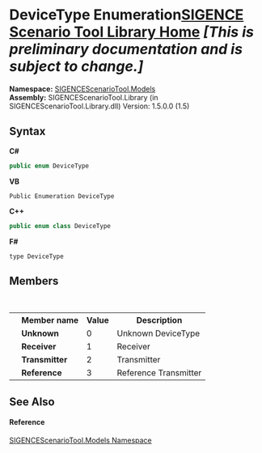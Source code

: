 # DeviceType Enumeration<a href="https://github.com/ObiWanLansi/SIGENCE-Scenario-Tool">SIGENCE Scenario Tool Library Home</a> _**\[This is preliminary documentation and is subject to change.\]**_



**Namespace:**&nbsp;<a href="f93b21e6-e11a-5c2f-6a3f-e615945fd019.md">SIGENCEScenarioTool.Models</a><br />**Assembly:**&nbsp;SIGENCEScenarioTool.Library (in SIGENCEScenarioTool.Library.dll) Version: 1.5.0.0 (1.5)

## Syntax

**C#**<br />
``` C#
public enum DeviceType
```

**VB**<br />
``` VB
Public Enumeration DeviceType
```

**C++**<br />
``` C++
public enum class DeviceType
```

**F#**<br />
``` F#
type DeviceType
```


## Members
&nbsp;<table><tr><th></th><th>Member name</th><th>Value</th><th>Description</th></tr><tr><td /><td target="F:SIGENCEScenarioTool.Models.DeviceType.Unknown">**Unknown**</td><td>0</td><td>Unknown DeviceType</td></tr><tr><td /><td target="F:SIGENCEScenarioTool.Models.DeviceType.Receiver">**Receiver**</td><td>1</td><td>Receiver</td></tr><tr><td /><td target="F:SIGENCEScenarioTool.Models.DeviceType.Transmitter">**Transmitter**</td><td>2</td><td>Transmitter</td></tr><tr><td /><td target="F:SIGENCEScenarioTool.Models.DeviceType.Reference">**Reference**</td><td>3</td><td>Reference Transmitter</td></tr></table>

## See Also


#### Reference
<a href="f93b21e6-e11a-5c2f-6a3f-e615945fd019.md">SIGENCEScenarioTool.Models Namespace</a><br />